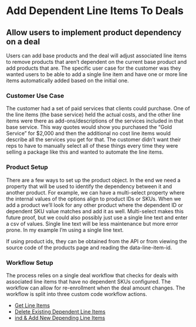 # Add Dependent Line Items To Deals
## Allow users to implement product dependency on a deal

Users can add base products and the deal will adjust associated line items to remove products that aren’t dependent on the current base product and add products that are. The specific user case for the customer was they wanted users to be able to add a single line item and have one or more line items automatically added based on the initial one.

### Customer Use Case

The customer had a set of paid services that clients could purchase. One of the line items (the base service) held the actual costs, and the other line items were there as add-ons/descriptions of the services included in that base service. This way quotes would show you purchased the “Gold Service” for $2,000 and then the additional no cost line items would describe all the services you get for that. The customer didn’t want their reps to have to manually select all of these things every time they were selling a package like this and wanted to automate the line items.

### Product Setup

There are a few ways to set up the product object. In the end we need a property that will be used to identify the dependency between it and another product. For example, we can have a multi-select property where the internal values of the options align to product IDs or SKUs. When we add a product we’ll look for any other product where the dependent ID or dependent SKU value matches and add it as well. Multi-select makes this future proof, but we could also possibly just use a single line text and enter a csv of values. Single line text will be less maintenance but more error prone. In my example I’m using a single line text.

If using product ids, they can be obtained from the API or from viewing the source code of the products page and reading the data-line-item-id.
 
### Workflow Setup
The process relies on a single deal workflow that checks for deals with associated line items that have no dependent SKUs configured. The workflow can allow for re-enrollment when the deal amount changes. The workflow is split into three custom code workflow actions.

- [Get Line Items](./actions/get-line-items.js)
- [Delete Existing Dependent Line Items](./actions/delete-existing-line-items.js)
- [ind & Add New Depending Line Items](./actions/find-and-add-dependent-line-items.js)
